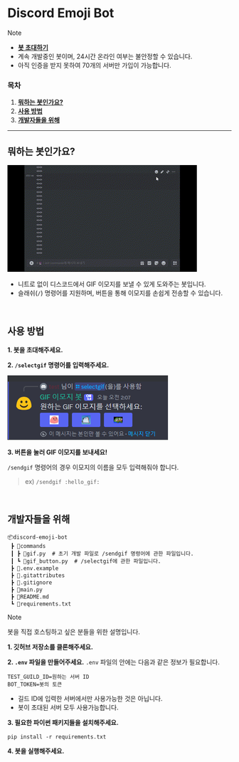 # Discord Emoji Bot

> [!NOTE]
> - [**봇 초대하기**](https://discord.com/oauth2/authorize?client_id=1275860131711815690&permissions=826781527040&integration_type=0&scope=bot)
> - 계속 개발중인 봇이며, 24시간 온라인 여부는 불안정할 수 있습니다.
> - 아직 인증을 받지 못하여 70개의 서버만 가입이 가능합니다.

### 목차

1. [**뭐하는 봇인가요?**](#뭐하는-봇인가요?)
2. [**사용 방법**](#사용-방법)
3. [**개발자들을 위해**](#개발자들을-위해)

<hr>

## 뭐하는 봇인가요?

![예시 영상](img/example_test.gif)

- 니트로 없이 디스코드에서 GIF 이모지를 보낼 수 있게 도와주는 봇입니다.
- 슬래쉬(`/`) 명령어를 지원하며, 버튼을 통해 이모지를 손쉽게 전송할 수 있습니다.
<br>

## 사용 방법 

**1. 봇을 초대해주세요.**

**2. `/selectgif` 명령어를 입력해주세요.**

![예시 사진](img/selectgif_example.png)

**3. 버튼을 눌러 GIF 이모지를 보내세요!**

`/sendgif` 명령어의 경우 이모지의 이름을 모두 입력해줘야 합니다.
> ex) `/sendgif :hello_gif:` 

<br>

## 개발자들을 위해

```
📦discord-emoji-bot
 ┣ 📂commands
 ┃ ┣ 📜gif.py  # 초기 개발 파일로 /sendgif 명령어에 관한 파일입니다.
 ┃ ┗ 📜gif_button.py  # /selectgif에 관한 파일입니다.
 ┣ 📜.env.example
 ┣ 📜.gitattributes
 ┣ 📜.gitignore
 ┣ 📜main.py
 ┣ 📜README.md
 ┗ 📜requirements.txt
 ```

> [!NOTE]
> 봇을 직접 호스팅하고 싶은 분들을 위한 설명입니다.

**1. 깃허브 저장소를 클론해주세요.**

**2. `.env` 파일을 만들어주세요.**
`.env` 파일의 안에는 다음과 같은 정보가 필요합니다.
```
TEST_GUILD_ID=원하는 서버 ID
BOT_TOKEN=봇의 토큰
```
- 길드 ID에 입력한 서버에서만 사용가능한 것은 아닙니다.
- 봇이 초대된 서버 모두 사용가능합니다.

**3. 필요한 파이썬 패키지들을 설치해주세요.**
```
pip install -r requirements.txt
```

**4. 봇을 실행해주세요.**
